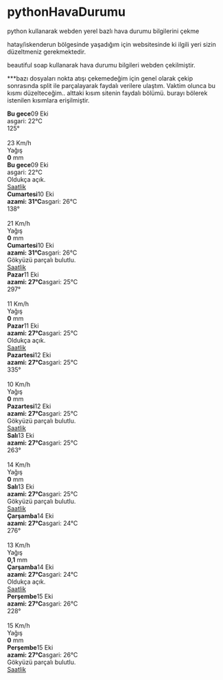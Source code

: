 # pythonHavaDurumu
python kullanarak webden yerel bazlı hava durumu bilgilerini çekme

hatay/iskenderun bölgesinde yaşadığım için websitesinde ki ilgili yeri sizin düzeltmeniz gerekmektedir.

beautiful soap kullanarak hava durumu bilgileri webden çekilmiştir.

***bazı dosyaları nokta atışı çekemedeğim için genel olarak çekip sonrasında split ile parçalayarak faydalı verilere ulaştım. Vaktim olunca bu kısmı düzelteceğim..
alttaki kısım sitenin faydalı bölümü. burayı bölerek istenilen kısımlara erişilmiştir.


<div class="today sevendays">
      <div class="day" onclick="window.location='/havadurumu/iskenderun/daily-forecast/today/?gid=311111&amp;language=turkish&amp;country=turkey';">
        <div class="title"><b>Bu gece</b><span>09 Eki</span></div>
        <div class="icon"><span class="wicon w78x73 " data-icon="2" data-night="true"></span></div>
        <div class="temps"><span>asgari: 22°C</span></div>
        <div class="pred"><span><script>document.write(Icons.GetDescription(2));</script></span></div>
        <div class="wind"><span class="wind-pixida-big se"><div class="wind-popinfo">125°</div></span><br>23 Km/h</div>
        <div class="extra">Yağış<br><b>0</b> mm</div>
        <div class="hover">
          <div class="title"><b>Bu gece</b><span>09 Eki</span></div>
          <div class="icon"><span class="wicon w78x73 " data-icon="2" data-night="true"></span></div>
          <div class="temps"><span>asgari: 22°C</span></div>
          <div class="info"><span class="extra">Oldukça açık.</span></div>
          <div class="more"><a href="/havadurumu/iskenderun/hourly-forecast/today/?gid=311111&amp;language=turkish&amp;country=turkey">Saatlik</a></div>
        </div>
      </div>
      <div class="day" onclick="window.location='/havadurumu/iskenderun/daily-forecast/tomorrow/?gid=311111&amp;language=turkish&amp;country=turkey';">
        <div class="title"><b>Cumartesi</b><span>10 Eki</span></div>
        <div class="icon"><span class="wicon w78x73 " data-icon="3"></span></div>
        <div class="temps"><b>azami: 31°C</b><span>asgari: 26°C</span></div>
        <div class="pred"><span><script>document.write(Icons.GetDescription(4));</script></span></div>
        <div class="wind"><span class="wind-pixida-big se"><div class="wind-popinfo">138°</div></span><br>21 Km/h</div>
        <div class="extra">Yağış<br><b>0</b> mm</div>
        <div class="hover">
          <div class="title"><b>Cumartesi</b><span>10 Eki</span></div>
          <div class="icon"><span class="wicon w78x73 " data-icon="3"></span></div>
          <div class="temps"><b>azami: 31°C</b><span>asgari: 26°C</span></div>
          <div class="info"><span class="extra">Gökyüzü parçalı bulutlu.</span></div>
          <div class="more"><a href="/havadurumu/iskenderun/hourly-forecast/tomorrow/?gid=311111&amp;language=turkish&amp;country=turkey">Saatlik</a></div>
        </div>
      </div>
      <div class="day" onclick="window.location='/havadurumu/iskenderun/daily-forecast/day2/?gid=311111&amp;language=turkish&amp;country=turkey';">
        <div class="title"><b>Pazar</b><span>11 Eki</span></div>
        <div class="icon"><span class="wicon w78x73 " data-icon="2"></span></div>
        <div class="temps"><b>azami: 27°C</b><span>asgari: 25°C</span></div>
        <div class="pred"><span><script>document.write(Icons.GetDescription(2));</script></span></div>
        <div class="wind"><span class="wind-pixida-big wnw"><div class="wind-popinfo">297°</div></span><br>11 Km/h</div>
        <div class="extra">Yağış<br><b>0</b> mm</div>
        <div class="hover">
          <div class="title"><b>Pazar</b><span>11 Eki</span></div>
          <div class="icon"><span class="wicon w78x73 " data-icon="2"></span></div>
          <div class="temps"><b>azami: 27°C</b><span>asgari: 25°C</span></div>
          <div class="info"><span class="extra">Oldukça açık.</span></div>
          <div class="more"><a href="/havadurumu/iskenderun/hourly-forecast/day2/?gid=311111&amp;language=turkish&amp;country=turkey">Saatlik</a></div>
        </div>
      </div>
      <div class="day" onclick="window.location='/havadurumu/iskenderun/daily-forecast/day3/?gid=311111&amp;language=turkish&amp;country=turkey';">
        <div class="title"><b>Pazartesi</b><span>12 Eki</span></div>
        <div class="icon"><span class="wicon w78x73 " data-icon="3"></span></div>
        <div class="temps"><b>azami: 27°C</b><span>asgari: 25°C</span></div>
        <div class="pred"><span><script>document.write(Icons.GetDescription(4));</script></span></div>
        <div class="wind"><span class="wind-pixida-big nnw"><div class="wind-popinfo">335°</div></span><br>10 Km/h</div>
        <div class="extra">Yağış<br><b>0</b> mm</div>
        <div class="hover">
          <div class="title"><b>Pazartesi</b><span>12 Eki</span></div>
          <div class="icon"><span class="wicon w78x73 " data-icon="3"></span></div>
          <div class="temps"><b>azami: 27°C</b><span>asgari: 25°C</span></div>
          <div class="info"><span class="extra">Gökyüzü parçalı bulutlu.</span></div>
          <div class="more"><a href="/havadurumu/iskenderun/hourly-forecast/day3/?gid=311111&amp;language=turkish&amp;country=turkey">Saatlik</a></div>
        </div>
      </div>
      <div class="day" onclick="window.location='/havadurumu/iskenderun/daily-forecast/day4/?gid=311111&amp;language=turkish&amp;country=turkey';">
        <div class="title"><b>Salı</b><span>13 Eki</span></div>
        <div class="icon"><span class="wicon w78x73 " data-icon="3"></span></div>
        <div class="temps"><b>azami: 27°C</b><span>asgari: 25°C</span></div>
        <div class="pred"><span><script>document.write(Icons.GetDescription(4));</script></span></div>
        <div class="wind"><span class="wind-pixida-big w"><div class="wind-popinfo">263°</div></span><br>14 Km/h</div>
        <div class="extra">Yağış<br><b>0</b> mm</div>
        <div class="hover">
          <div class="title"><b>Salı</b><span>13 Eki</span></div>
          <div class="icon"><span class="wicon w78x73 " data-icon="3"></span></div>
          <div class="temps"><b>azami: 27°C</b><span>asgari: 25°C</span></div>
          <div class="info"><span class="extra">Gökyüzü parçalı bulutlu.</span></div>
          <div class="more"><a href="/havadurumu/iskenderun/hourly-forecast/day4/?gid=311111&amp;language=turkish&amp;country=turkey">Saatlik</a></div>
        </div>
      </div>
      <div class="day" onclick="window.location='/havadurumu/iskenderun/daily-forecast/day5/?gid=311111&amp;language=turkish&amp;country=turkey';">
        <div class="title"><b>Çarşamba</b><span>14 Eki</span></div>
        <div class="icon"><span class="wicon w78x73 " data-icon="2"></span></div>
        <div class="temps"><b>azami: 27°C</b><span>asgari: 24°C</span></div>
        <div class="pred"><span><script>document.write(Icons.GetDescription(2));</script></span></div>
        <div class="wind"><span class="wind-pixida-big w"><div class="wind-popinfo">276°</div></span><br>13 Km/h</div>
        <div class="extra">Yağış<br><b>0,1</b> mm</div>
        <div class="hover">
          <div class="title"><b>Çarşamba</b><span>14 Eki</span></div>
          <div class="icon"><span class="wicon w78x73 " data-icon="2"></span></div>
          <div class="temps"><b>azami: 27°C</b><span>asgari: 24°C</span></div>
          <div class="info"><span class="extra">Oldukça açık.</span></div>
          <div class="more"><a href="/havadurumu/iskenderun/hourly-forecast/day5/?gid=311111&amp;language=turkish&amp;country=turkey">Saatlik</a></div>
        </div>
      </div>
      <div class="day" onclick="window.location='/havadurumu/iskenderun/daily-forecast/day6/?gid=311111&amp;language=turkish&amp;country=turkey';">
        <div class="title"><b>Perşembe</b><span>15 Eki</span></div>
        <div class="icon"><span class="wicon w78x73 " data-icon="3"></span></div>
        <div class="temps"><b>azami: 27°C</b><span>asgari: 26°C</span></div>
        <div class="pred"><span><script>document.write(Icons.GetDescription(3));</script></span></div>
        <div class="wind"><span class="wind-pixida-big sw"><div class="wind-popinfo">228°</div></span><br>15 Km/h</div>
        <div class="extra">Yağış<br><b>0</b> mm</div>
        <div class="hover">
          <div class="title"><b>Perşembe</b><span>15 Eki</span></div>
          <div class="icon"><span class="wicon w78x73 " data-icon="3"></span></div>
          <div class="temps"><b>azami: 27°C</b><span>asgari: 26°C</span></div>
          <div class="info"><span class="extra">Gökyüzü parçalı bulutlu.</span></div>
          <div class="more"><a href="/havadurumu/iskenderun/hourly-forecast/day6/?gid=311111&amp;language=turkish&amp;country=turkey">Saatlik</a></div>
        </div>
      </div>
    
